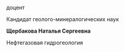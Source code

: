 доцент

Кандидат геолого-минералогических наук

**Щербакова Наталья Сергеевна**

Нефтегазовая гидрогеология